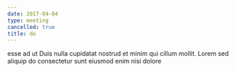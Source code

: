 ```yaml
---
date: 2017-04-04
type: meeting
cancelled: true
title: do
---
```

esse ad ut Duis nulla cupidatat nostrud et minim qui cillum mollit. Lorem sed aliquip do consectetur sunt eiusmod enim nisi dolore